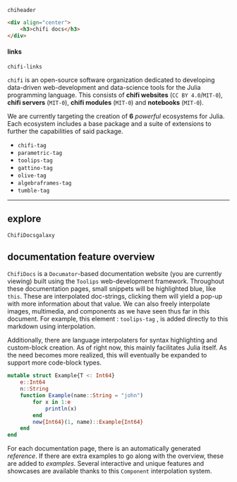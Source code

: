 `chiheader`
```html
<div align="center">
    <h3>chifi docs</h3>
</div>
```
#### links
`chifi-links`

`chifi` is an open-source software organization dedicated to developing data-driven web-development and data-science tools for the Julia programming language. This consists of **chifi websites** (`CC BY 4.0`/`MIT-0`), **chifi servers** (`MIT-0`), **chifi modules** (`MIT-0`) and **notebooks** (`MIT-0`).

We are currently targeting the creation of **6** *powerful* ecosystems for Julia. Each ecosystem includes a base package and a suite of extensions to further the capabilities of said package.
- `chifi-tag`
- `parametric-tag`
- `toolips-tag`
- `gattino-tag`
- `olive-tag`
- `algebraframes-tag`
- `tumble-tag`
---
## explore
`ChifiDocsgalaxy`

## documentation feature overview
`ChifiDocs` is a `Documator`-based documentation website (you are currently viewing) built using the `Toolips` web-development framework. Throughout these documentation pages, small snippets will be highlighted blue, like `this`. These are interpolated doc-strings, clicking them will yield a pop-up with more information about that value. We can also freely interpolate images,
multimedia, and components as we have seen thus far in this document. For example, this element : `toolips-tag` , is added 
directly to this markdown using interpolation.

Additionally, there are language interpolaters for syntax highlighting and custom-block creation. As of right now, this mainly 
facilitates Julia itself. As the need becomes more realized, this will eventually be expanded to support more code-block types.
```julia
mutable struct Example{T <: Int64}
    e::Int64
    n::String
    function Example(name::String = "john")
        for x in 1:e
            println(x)
        end
        new{Int64}(1, name)::Example{Int64}
    end
end
```
For each documentation page, there is an automatically generated *reference*. If there are extra examples to go along with the overview, these are added to *examples*. Several interactive and unique features and showcases are available thanks to this `Component` interpolation system.



